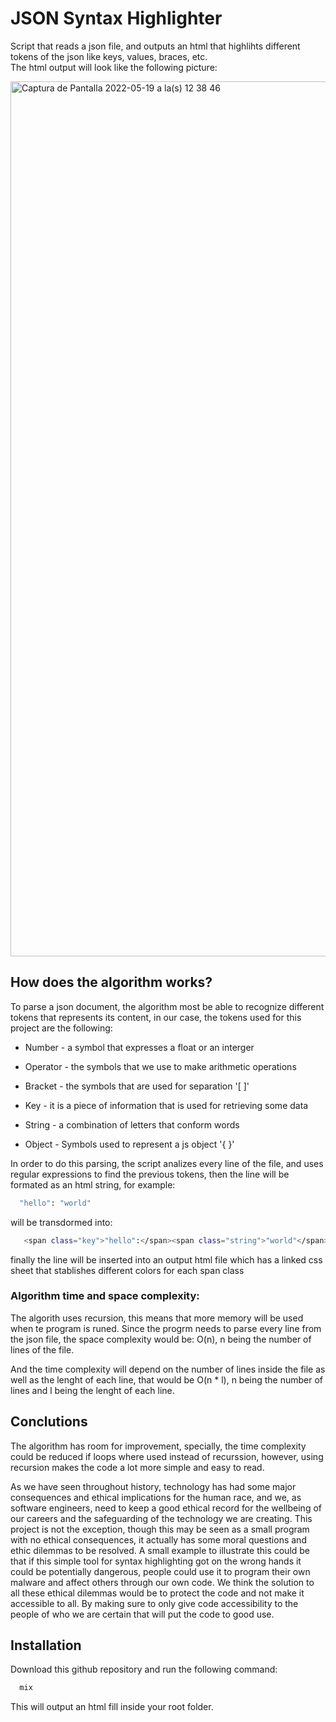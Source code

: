 
# JSON Syntax Highlighter

Script that reads a json file, and outputs an html that highlihts different tokens of the json 
like keys, values, braces, etc.     
The html output will look like the following picture:

<img width="1400" alt="Captura de Pantalla 2022-05-19 a la(s) 12 38 46" src="https://user-images.githubusercontent.com/57450093/169363163-edac3b4b-ad44-4bed-bcc7-864aef15a589.png">

## How does the algorithm works?

To parse a json document, the algorithm most be able to recognize different tokens that represents its content, in our case,
the tokens used for this project are the following:

- Number - a symbol that expresses a float or an interger

- Operator - the symbols that we use to make arithmetic operations

- Bracket - the symbols that are used for separation '[ ]'

- Key - it is a piece of information that is used for retrieving some data

- String - a combination of letters that conform words

- Object -  Symbols used to represent a js object '{ }'

In order to do this parsing, the script analizes every line of the file, and uses regular expressions to find the previous tokens, then the line will be formated as an html string, for example:

```bash
  "hello": "world"
```
will be transdormed into:

```bash
   <span class="key">"hello":</span><span class="string">"world"</span>
```

finally the line will be inserted into an output html file which has a linked css sheet that stablishes different colors for each span class

### Algorithm time and space complexity:

The algorith uses recursion, this means that more memory will be used when te program is runed.
Since the progrm needs to parse every line from the json file, the space complexity would be: O(n),
n being the number of lines of the file.

And the time complexity will depend on the number of lines inside the file as well as the lenght of each line,
that would be O(n * l), n
being the number of lines and l being the lenght of each line.



## Conclutions

The algorithm has room for improvement, specially, the time complexity could be reduced if loops where used instead of recurssion, however, using recursion makes the code a lot more simple and easy to read. 

As we have seen throughout history, technology has had some major consequences and ethical implications for the human race, and we, as software engineers, need to keep a good ethical record for the wellbeing of our careers and the
safeguarding of the technology we are creating.
This project is not the exception, though this may be seen as a small program with no ethical consequences, it actually has some moral questions and ethic dilemmas to be resolved.
A small example to illustrate this could be that if this simple tool for syntax highlighting got on the wrong hands it could be potentially dangerous, people could use it to program their own malware and affect others through our own code. We think the solution to all these ethical dilemmas would be to protect the code and not make it accessible to all. By making sure to only give code accessibility to the people of who we are certain that will put the code to good use.


## Installation

Download this github repository and run the
following command:

```bash
  mix
```

This will output an html fill inside your root folder.



